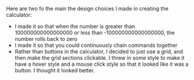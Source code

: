 Here are two fo the main the design choices I made in creating the calculator: 
- I made it so that when the number is greater than 100000000000000000 or less than -100000000000000000, the number rolls back to zero
- I made it so that you could continuously chain commands together
- Rather than buttons in the calculator, I decided to just use a grid, and
then make the grid sections clickable. I threw in some style to make it have a hover style and a mouse click style so that it looked like it was a button. I thought it looked better.